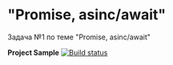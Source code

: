 # "Promise, asinc/await"
Задача №1 по теме "Promise, asinc/await"  
  
**Project Sample**   [![Build status](https://ci.appveyor.com/api/projects/status/cm86f66mwoyui7rm?svg=true)](https://ci.appveyor.com/project/Gronik4/promise1)
